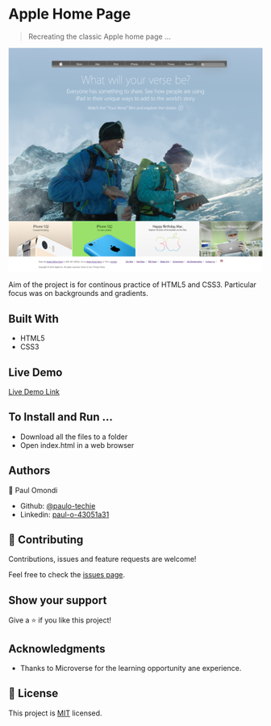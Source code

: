 # Apple Home Page

> Recreating the classic Apple home page ...

![screenshot](./app_screenshot.png)

Aim of the project is for continous practice of HTML5 and CSS3. Particular focus was on backgrounds and gradients.

## Built With

- HTML5
- CSS3

## Live Demo

[Live Demo Link](https://livedemo.com)


## To Install and Run ...

- Download all the files to a folder
- Open index.html in a web browser


## Authors

👤 Paul Omondi

- Github: [@paulo-techie](https://github.com/paulo-techie)
- Linkedin: [paul-o-43051a31](https://www.linkedin.com/in/paul-o-43051a31)


## 🤝 Contributing

Contributions, issues and feature requests are welcome!

Feel free to check the [issues page](issues/).

## Show your support

Give a ⭐️ if you like this project!

## Acknowledgments

- Thanks to Microverse for the learning opportunity ane experience. 


## 📝 License

This project is [MIT](lic.url) licensed.
